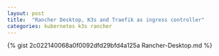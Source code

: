 ```yaml
---
layout: post
title:  "Rancher Desktop, K3s and Traefik as ingress controller"
categories: kubernetes k3s rancher
---
```

{% gist 2c022140068a0f0092dfd29bfd4a125a Rancher-Desktop.md %}
